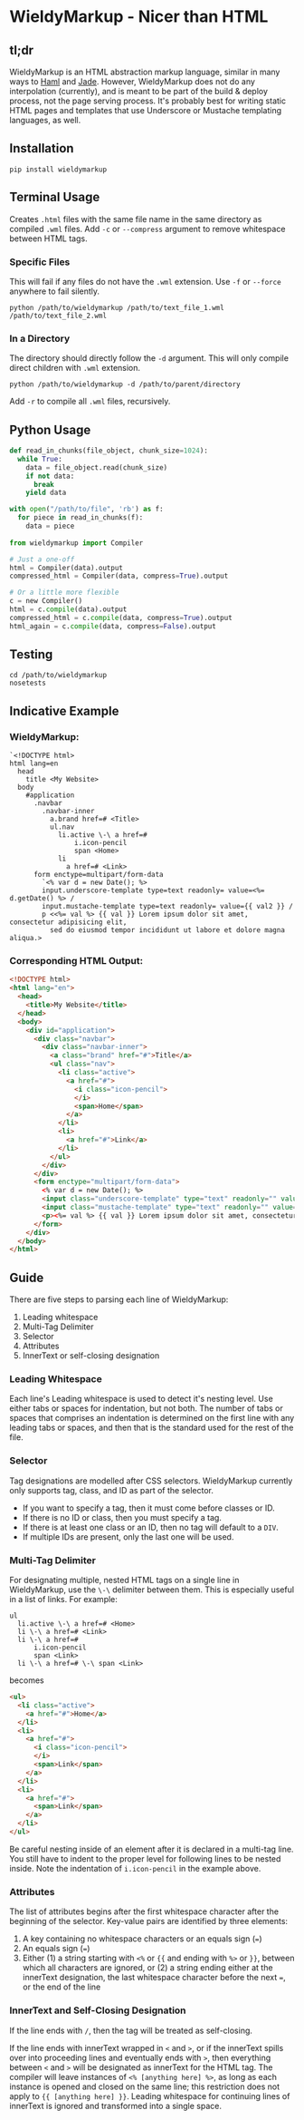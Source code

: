 
# WieldyMarkup - Nicer than HTML

## tl;dr

WieldyMarkup is an HTML abstraction markup language, similar in many ways to [Haml](http://haml.info) and [Jade](http://jade-lang.com/). However, WieldyMarkup does not do any interpolation (currently), and is meant to be part of the build & deploy process, not the page serving process. It's probably best for writing static HTML pages and templates that use Underscore or Mustache templating languages, as well.

## Installation

```shell
pip install wieldymarkup
```

## Terminal Usage

Creates `.html` files with the same file name in the same directory as compiled `.wml` files. Add `-c` or `--compress` argument to remove whitespace between HTML tags.

### Specific Files

This will fail if any files do not have the `.wml` extension. Use `-f` or `--force` anywhere to fail silently.

```shell
python /path/to/wieldymarkup /path/to/text_file_1.wml /path/to/text_file_2.wml
```

### In a Directory

The directory should directly follow the `-d` argument. This will only compile direct children with `.wml` extension.

```shell
python /path/to/wieldymarkup -d /path/to/parent/directory
```

Add `-r` to compile all `.wml` files, recursively.

## Python Usage

```python
def read_in_chunks(file_object, chunk_size=1024):
  while True:
    data = file_object.read(chunk_size)
    if not data:
      break
    yield data

with open("/path/to/file", 'rb') as f:
  for piece in read_in_chunks(f):
    data = piece
  
from wieldymarkup import Compiler

# Just a one-off
html = Compiler(data).output
compressed_html = Compiler(data, compress=True).output

# Or a little more flexible
c = new Compiler()
html = c.compile(data).output
compressed_html = c.compile(data, compress=True).output
html_again = c.compile(data, compress=False).output
```

## Testing

```shell
cd /path/to/wieldymarkup
nosetests
```

## Indicative Example

### WieldyMarkup:

```
`<!DOCTYPE html>
html lang=en
  head
    title <My Website>
  body
    #application
      .navbar
        .navbar-inner
          a.brand href=# <Title>
          ul.nav
            li.active \-\ a href=#
                i.icon-pencil
                span <Home>
            li
              a href=# <Link>
      form enctype=multipart/form-data
        `<% var d = new Date(); %>
        input.underscore-template type=text readonly= value=<%= d.getDate() %> /
        input.mustache-template type=text readonly= value={{ val2 }} /
        p <<%= val %> {{ val }} Lorem ipsum dolor sit amet, consectetur adipisicing elit,
          sed do eiusmod tempor incididunt ut labore et dolore magna aliqua.>
```

### Corresponding HTML Output:

```html
<!DOCTYPE html>
<html lang="en">
  <head>
    <title>My Website</title>
  </head>
  <body>
    <div id="application">
      <div class="navbar">
        <div class="navbar-inner">
          <a class="brand" href="#">Title</a>
          <ul class="nav">
            <li class="active">
              <a href="#">
                <i class="icon-pencil">
                </i>
                <span>Home</span>
              </a>
            </li>
            <li>
              <a href="#">Link</a>
            </li>
          </ul>
        </div>
      </div>
      <form enctype="multipart/form-data">
        <% var d = new Date(); %>
        <input class="underscore-template" type="text" readonly="" value="<%= d.getDate() %>" />
        <input class="mustache-template" type="text" readonly="" value="{{ val2 }}" />
        <p><%= val %> {{ val }} Lorem ipsum dolor sit amet, consectetur adipisicing elit, sed do eiusmod tempor incididunt ut labore et dolore magna aliqua.</p>
      </form>
    </div>
  </body>
</html>
```

## Guide

There are five steps to parsing each line of WieldyMarkup:

1. Leading whitespace
2. Multi-Tag Delimiter
3. Selector
4. Attributes
5. InnerText or self-closing designation

### Leading Whitespace

Each line's Leading whitespace is used to detect it's nesting level. Use either tabs or spaces for indentation, but not both. The number of tabs or spaces that comprises an indentation is determined on the first line with any leading tabs or spaces, and then that is the standard used for the rest of the file.

### Selector

Tag designations are modelled after CSS selectors. WieldyMarkup currently only supports tag, class, and ID as part of the selector.

* If you want to specify a tag, then it must come before classes or ID.
* If there is no ID or class, then you must specify a tag.
* If there is at least one class or an ID, then no tag will default to a `DIV`.
* If multiple IDs are present, only the last one will be used.

### Multi-Tag Delimiter

For designating multiple, nested HTML tags on a single line in WieldyMarkup, use the `\-\` delimiter between them. This is especially useful in a list of links. For example:

```
ul
  li.active \-\ a href=# <Home>
  li \-\ a href=# <Link>
  li \-\ a href=#
      i.icon-pencil
      span <Link>
  li \-\ a href=# \-\ span <Link>
```

becomes

```html
<ul>
  <li class="active">
    <a href="#">Home</a>
  </li>
  <li>
    <a href="#">
      <i class="icon-pencil">
      </i>
      <span>Link</span>
    </a>
  </li>
  <li>
    <a href="#">
      <span>Link</span>
    </a>
  </li>
</ul>
```

Be careful nesting inside of an element after it is declared in a multi-tag line. You still have to indent to the proper level for following lines to be nested inside. Note the indentation of `i.icon-pencil` in the example above.

### Attributes

The list of attributes begins after the first whitespace character after the beginning of the selector. Key-value pairs are identified by three elements:

1. A key containing no whitespace characters or an equals sign (`=`)
2. An equals sign (`=`)
3. Either (1) a string starting with `<%` or `{{` and ending with `%>` or `}}`, between which all characters are ignored, or (2) a string ending either at the innerText designation, the last whitespace character before the next `=`, or the end of the line

### InnerText and Self-Closing Designation

If the line ends with `/`, then the tag will be treated as self-closing.

If the line ends with innerText wrapped in `<` and `>`, or if the innerText spills over into proceeding lines and eventually ends with `>`, then everything between `<` and `>` will be designated as innerText for the HTML tag. The compiler will leave instances of `<% [anything here] %>`, as long as each instance is opened and closed on the same line; this restriction does not apply to `{{ [anything here] }}`. Leading whitespace for continuing lines of innerText is ignored and transformed into a single space.
